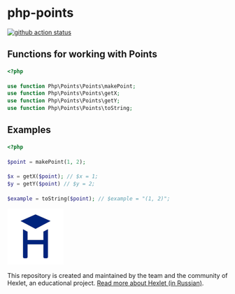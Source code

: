 # php-points

[![github action status](https://github.com/hexlet-components/php-graphs/workflows/PHP%20CI/badge.svg)](../../actions)

## Functions for working with Points

```php
<?php

use function Php\Points\Points\makePoint;
use function Php\Points\Points\getX;
use function Php\Points\Points\getY;
use function Php\Points\Points\toString;
```

## Examples

```php
<?php

$point = makePoint(1, 2);

$x = getX($point); // $x = 1;
$y = getY($point) // $y = 2;

$example = toString($point); // $example = "(1, 2)";
```

[![Hexlet Ltd. logo](https://raw.githubusercontent.com/Hexlet/assets/master/images/hexlet_logo128.png)](https://ru.hexlet.io/pages/about?utm_source=github&utm_medium=link&utm_campaign=php-points)

This repository is created and maintained by the team and the community of Hexlet, an educational project. [Read more about Hexlet (in Russian)](https://ru.hexlet.io/pages/about?utm_source=github&utm_medium=link&utm_campaign=php-points).

